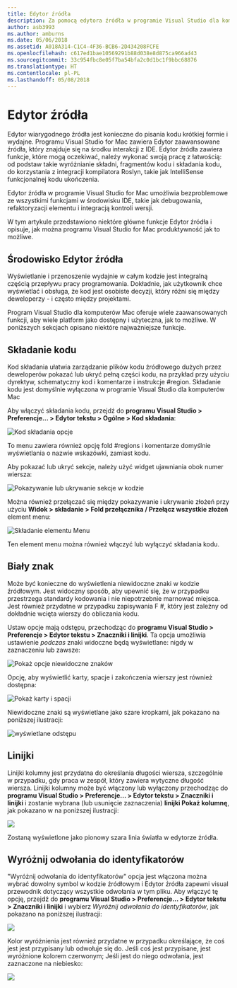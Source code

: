 ```yaml
---
title: Edytor źródła
description: Za pomocą edytora źródła w programie Visual Studio dla komputerów Mac
author: asb3993
ms.author: amburns
ms.date: 05/06/2018
ms.assetid: A018A314-C1C4-4F36-BCB6-2D434208FCFE
ms.openlocfilehash: c617ed1bae10569291b88d038e8d875ca966ad43
ms.sourcegitcommit: 33c954fbc8e05f7ba54bfa2c0d1bc1f9bbc68876
ms.translationtype: HT
ms.contentlocale: pl-PL
ms.lasthandoff: 05/08/2018
---
```

# <a name="source-editor"></a>Edytor źródła

Edytor wiarygodnego źródła jest konieczne do pisania kodu krótkiej formie i wydajne. Programu Visual Studio for Mac zawiera Edytor zaawansowane źródła, który znajduje się na środku interakcji z IDE. Edytor źródła zawiera funkcje, które mogą oczekiwać, należy wykonać swoją pracę z łatwością: od podstaw takie wyróżnianie składni, fragmentów kodu i składania kodu, do korzystania z integracji kompilatora Roslyn, takie jak IntelliSense funkcjonalnej kodu ukończenia.

Edytor źródła w programie Visual Studio for Mac umożliwia bezproblemowe ze wszystkimi funkcjami w środowisku IDE, takie jak debugowania, refaktoryzacji elementu i integracją kontroli wersji.

W tym artykule przedstawiono niektóre główne funkcje Edytor źródła i opisuje, jak można programu Visual Studio for Mac produktywność jak to możliwe.

## <a name="the-source-editor-experience"></a>Środowisko Edytor źródła

Wyświetlanie i przenoszenie wydajnie w całym kodzie jest integralną częścią przepływu pracy programowania. Dokładnie, jak użytkownik chce wyświetlać i obsługa, że kod jest osobiste decyzji, który różni się między deweloperzy - i często między projektami.

Program Visual Studio dla komputerów Mac oferuje wiele zaawansowanych funkcji, aby wiele platform jako dostępny i użyteczna, jak to możliwe. W poniższych sekcjach opisano niektóre najważniejsze funkcje.


## <a name="code-folding"></a>Składanie kodu

Kod składania ułatwia zarządzanie plików kodu źródłowego dużych przez deweloperów pokazać lub ukryć pełną części kodu, na przykład przy użyciu dyrektyw, schematyczny kod i komentarze i instrukcje #region. Składanie kodu jest domyślnie wyłączona w programie Visual Studio dla komputerów Mac

Aby włączyć składania kodu, przejdź do **programu Visual Studio > Preferencje... > Edytor tekstu > Ogólne > Kod składania**:

![Kod składania opcje](media/source-editor-image1.png)

To menu zawiera również opcję fold #regions i komentarze domyślnie wyświetlania o nazwie wskazówki, zamiast kodu.

Aby pokazać lub ukryć sekcje, należy użyć widget ujawniania obok numer wiersza:

 ![Pokazywanie lub ukrywanie sekcje w kodzie](media/source-editor-image2.png)

Można również przełączać się między pokazywanie i ukrywanie złożeń przy użyciu **Widok > składanie > Fold przełącznika / Przełącz wszystkie złożeń** element menu:

 ![Składanie elementu Menu](media/source-editor-image19.png)

Ten element menu można również włączyć lub wyłączyć składania kodu.

## <a name="white-space"></a>Biały znak

Może być konieczne do wyświetlenia niewidoczne znaki w kodzie źródłowym. Jest widoczny sposób, aby upewnić się, że w przypadku przestrzega standardy kodowania i nie niepotrzebnie marnować miejsca. Jest również przydatne w przypadku zapisywania F #, który jest zależny od dokładnie wcięta wierszy do obliczania kodu.

Ustaw opcje mają odstępu, przechodząc do **programu Visual Studio > Preferencje > Edytor tekstu > Znaczniki i linijki**. Ta opcja umożliwia ustawienie _podczas_ znaki widoczne będą wyświetlane: nigdy w zaznaczeniu lub zawsze:

 ![Pokaż opcje niewidoczne znaków](media/source-editor-image3.png)

Opcję, aby wyświetlić karty, spacje i zakończenia wierszy jest również dostępna:

 ![Pokaż karty i spacji](media/source-editor-image4.png)

 Niewidoczne znaki są wyświetlane jako szare kropkami, jak pokazano na poniższej ilustracji:

 ![wyświetlane odstępu](media/source-editor-image22.png)


## <a name="ruler"></a>Linijki

Linijki kolumny jest przydatna do określania długości wiersza, szczególnie w przypadku, gdy praca w zespół, który zawiera wytyczne długość wiersza. Linijki kolumny może być włączony lub wyłączony przechodząc do **programu Visual Studio > Preferencje... > Edytor tekstu > Znaczniki i linijki** i zostanie wybrana (lub usunięcie zaznaczenia) **linijki Pokaż kolumnę**, jak pokazano w na poniższej ilustracji:

 ![](media/source-editor-image5.png)

 Zostaną wyświetlone jako pionowy szara linia światła w edytorze źródła.


## <a name="highlight-identifier-references"></a>Wyróżnij odwołania do identyfikatorów

"Wyróżnij odwołania do identyfikatorów" opcja jest włączona można wybrać dowolny symbol w kodzie źródłowym i Edytor źródła zapewni visual przewodnik dotyczący wszystkie odwołania w tym pliku. Aby włączyć tę opcję, przejdź do **programu Visual Studio > Preferencje... > Edytor tekstu > Znaczniki i linijki** i wybierz _Wyróżnij odwołania do identyfikatorów_, jak pokazano na poniższej ilustracji:

![](media/source-editor-image6.png)

Kolor wyróżnienia jest również przydatne w przypadku określające, że coś jest jest przypisany lub odwołuje się do. Jeśli coś jest przypisane, jest wyróżnione kolorem czerwonym; Jeśli jest do niego odwołania, jest zaznaczone na niebiesko:

![](media/source-editor-image7.png)



